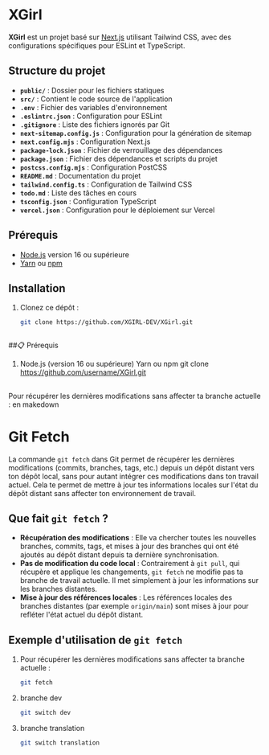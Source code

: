 # XGirl

**XGirl** est un projet basé sur [Next.js](https://nextjs.org/) utilisant Tailwind CSS, avec des configurations spécifiques pour ESLint et TypeScript.

## Structure du projet

- **`public/`** : Dossier pour les fichiers statiques
- **`src/`** : Contient le code source de l'application
- **`.env`** : Fichier des variables d'environnement
- **`.eslintrc.json`** : Configuration pour ESLint
- **`.gitignore`** : Liste des fichiers ignorés par Git
- **`next-sitemap.config.js`** : Configuration pour la génération de sitemap
- **`next.config.mjs`** : Configuration Next.js
- **`package-lock.json`** : Fichier de verrouillage des dépendances
- **`package.json`** : Fichier des dépendances et scripts du projet
- **`postcss.config.mjs`** : Configuration PostCSS
- **`README.md`** : Documentation du projet
- **`tailwind.config.ts`** : Configuration de Tailwind CSS
- **`todo.md`** : Liste des tâches en cours
- **`tsconfig.json`** : Configuration TypeScript
- **`vercel.json`** : Configuration pour le déploiement sur Vercel

## Prérequis

- [Node.js](https://nodejs.org/) version 16 ou supérieure
- [Yarn](https://yarnpkg.com/) ou [npm](https://www.npmjs.com/)

## Installation

1. Clonez ce dépôt :
   ```bash
   git clone https://github.com/XGIRL-DEV/XGirl.git



##📋 Prérequis
1. Node.js (version 16 ou supérieure)
    Yarn ou npm
    git clone https://github.com/username/XGirl.git

##  
Pour récupérer les dernières modifications sans affecter ta branche actuelle :
en makedown


# Git Fetch

La commande `git fetch` dans Git permet de récupérer les dernières modifications (commits, branches, tags, etc.) depuis un dépôt distant vers ton dépôt local, sans pour autant intégrer ces modifications dans ton travail actuel. Cela te permet de mettre à jour tes informations locales sur l'état du dépôt distant sans affecter ton environnement de travail.

## Que fait `git fetch` ?

- **Récupération des modifications** : Elle va chercher toutes les nouvelles branches, commits, tags, et mises à jour des branches qui ont été ajoutés au dépôt distant depuis ta dernière synchronisation.
- **Pas de modification du code local** : Contrairement à `git pull`, qui récupère et applique les changements, `git fetch` ne modifie pas ta branche de travail actuelle. Il met simplement à jour les informations sur les branches distantes.
- **Mise à jour des références locales** : Les références locales des branches distantes (par exemple `origin/main`) sont mises à jour pour refléter l'état actuel du dépôt distant.

## Exemple d'utilisation de `git fetch`

1. Pour récupérer les dernières modifications sans affecter ta branche actuelle :
   ```bash
   git fetch


0. branche dev
    ```bash
   git switch dev

0. branche translation
    ```bash
   git switch translation

